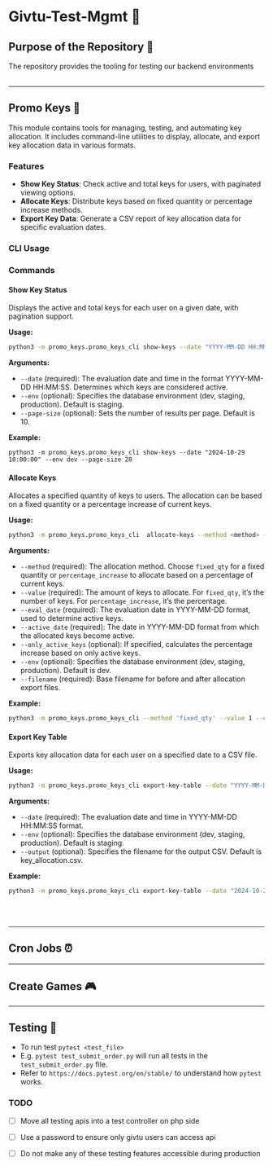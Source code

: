 # Givtu-Test-Mgmt 🚀

## Purpose of the Repository 🎯
The repository provides the tooling for testing our backend environments
<br><br>

---




## Promo Keys  🔑 
This module contains tools for managing, testing, and automating key allocation. It includes command-line utilities to display, allocate, and export key allocation data in various formats.

### Features
- **Show Key Status**: Check active and total keys for users, with paginated viewing options.
- **Allocate Keys**: Distribute keys based on fixed quantity or percentage increase methods.
- **Export Key Data**: Generate a CSV report of key allocation data for specific evaluation dates.


### CLI Usage

### Commands

#### Show Key Status
Displays the active and total keys for each user on a given date, with pagination support.

**Usage:**

```bash
python3 -m promo_keys.promo_keys_cli show-keys --date "YYYY-MM-DD HH:MM" --env <environment> --page-size <size>
```

**Arguments:**

- `--date` (required): The evaluation date and time in the format YYYY-MM-DD HH:MM:SS. Determines which keys are considered active.
- `--env` (optional): Specifies the database environment (dev, staging, production). Default is staging.
- `--page-size` (optional): Sets the number of results per page. Default is 10.

**Example:**

```
python3 -m promo_keys.promo_keys_cli show-keys --date "2024-10-29 10:00:00" --env dev --page-size 20
```


#### Allocate Keys
Allocates a specified quantity of keys to users. The allocation can be based on a fixed quantity or a percentage increase of current keys.

**Usage:**

```bash
python3 -m promo_keys.promo_keys_cli  allocate-keys --method <method> --value <value> --eval_date "YYYY-MM-DD HH:SS:MM" --active_date "YYYY-MM-DD HH:SS:MM" --env <environment> --filename <filename>
```

**Arguments:**

- `--method` (required): The allocation method. Choose `fixed_qty` for a fixed quantity or `percentage_increase` to allocate based on a percentage of current keys.
- `--value` (required): The amount of keys to allocate. For `fixed_qty`, it’s the number of keys. For `percentage_increase`, it’s the percentage.
- `--eval_date` (required): The evaluation date in YYYY-MM-DD format, used to determine active keys.
- `--active_date` (required): The date in YYYY-MM-DD format from which the allocated keys become active.
- `--only_active_keys` (optional): If specified, calculates the percentage increase based on only active keys.
- `--env` (optional): Specifies the database environment (dev, staging, production). Default is dev.
- `--filename` (required): Base filename for before and after allocation export files.

**Example:**

```bash
python3 -m promo_keys.promo_keys_cli --method 'fixed_qty' --value 1 --eval_date "2024-10-27 10:00:00" --active_date "2024-10-29 10:00:00" --env dev --filename test-run
```


#### Export Key Table
Exports key allocation data for each user on a specified date to a CSV file.

**Usage:**


```bash
python3 -m promo_keys.promo_keys_cli export-key-table --date "YYYY-MM-DD HH:MM" --env <environment> --output <output>
```


**Arguments:**

- `--date` (required): The evaluation date and time in YYYY-MM-DD HH:MM:SS format.
- `--env` (optional): Specifies the database environment (dev, staging, production). Default is staging.
- `--output` (optional): Specifies the filename for the output CSV. Default is key_allocation.csv.

**Example:**



```bash
python3 -m promo_keys.promo_keys_cli export-key-table --date "2024-10-29 10:00:00" --env staging --output
```

<br><br>

---


## Cron Jobs ⏰

---

## Create Games 🎮

---

## Testing 🧪

- To run test ```pytest <test_file>```
- E.g. ```pytest test_submit_order.py``` will run all tests in the ```test_submit_order.py``` file. 
- Refer to ```https://docs.pytest.org/en/stable/``` to understand how ```pytest``` works.

### TODO

- [ ] Move all testing apis into a test controller on php side
- [ ] Use a password to ensure only givtu users can access api
- [ ] Do not make any of these testing features accessible during production

